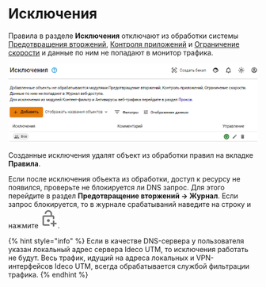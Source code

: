# Исключения 

Правила в разделе **Исключения** отключают из обработки системы [Предотвращения вторжений](README.md), [Контроля приложений](../../access-rules/application-control.md) и [Ограничение скорости](../../access-rules/shaper.md) и данные по ним не попадают в монитор трафика.

![](../../../.gitbook/assets/user-ip-exceptions.png) 

Созданные исключения удалят объект из обработки правил на вкладке **Правила**.

Если после исключения объекта из обработки, доступ к ресурсу не появился, проверьте не блокируется ли DNS запрос. Для этого перейдите в раздел **Предотвращение вторжений -> Журнал**. Если запрос блокируется, то в журнале срабатываний наведите на строку и нажмите ![](../../../.gitbook/assets/icon-lock.png).

{% hint style="info" %}
Если в качестве DNS-сервера у пользователя указан локальный адрес сервера Ideco UTM, то исключения работать не будут. Весь трафик, идущий на адреса локальных и VPN-интерфейсов Ideco UTM, всегда обрабатывается службой фильтрации трафика.
{% endhint %}